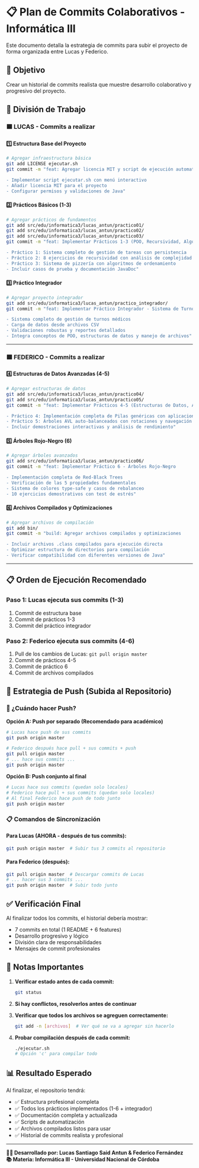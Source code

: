 # 📋 Plan de Commits Colaborativos - Informática III

Este documento detalla la estrategia de commits para subir el proyecto de forma organizada entre Lucas y Federico.

## 🎯 Objetivo
Crear un historial de commits realista que muestre desarrollo colaborativo y progresivo del proyecto.

## 👥 División de Trabajo

### 🟦 LUCAS - Commits a realizar

#### 1️⃣ **Estructura Base del Proyecto**
```bash
# Agregar infraestructura básica
git add LICENSE ejecutar.sh
git commit -m "feat: Agregar licencia MIT y script de ejecución automatizado

- Implementar script ejecutar.sh con menú interactivo
- Añadir licencia MIT para el proyecto
- Configurar permisos y validaciones de Java"
```

#### 2️⃣ **Prácticos Básicos (1-3)**
```bash
# Agregar prácticos de fundamentos
git add src/edu/informatica3/lucas_antun/practico01/
git add src/edu/informatica3/lucas_antun/practico02/
git add src/edu/informatica3/lucas_antun/practico03/
git commit -m "feat: Implementar Prácticos 1-3 (POO, Recursividad, Algoritmos)

- Práctico 1: Sistema completo de gestión de tareas con persistencia
- Práctico 2: 8 ejercicios de recursividad con análisis de complejidad  
- Práctico 3: Sistema de pizzería con algoritmos de ordenamiento
- Incluir casos de prueba y documentación JavaDoc"
```

#### 3️⃣ **Práctico Integrador**
```bash
# Agregar proyecto integrador
git add src/edu/informatica3/lucas_antun/practico_integrador/
git commit -m "feat: Implementar Práctico Integrador - Sistema de Turnos Médicos

- Sistema completo de gestión de turnos médicos
- Carga de datos desde archivos CSV
- Validaciones robustas y reportes detallados
- Integra conceptos de POO, estructuras de datos y manejo de archivos"
```

---

### 🟩 FEDERICO - Commits a realizar

#### 4️⃣ **Estructuras de Datos Avanzadas (4-5)**
```bash
# Agregar estructuras de datos
git add src/edu/informatica3/lucas_antun/practico04/
git add src/edu/informatica3/lucas_antun/practico05/
git commit -m "feat: Implementar Prácticos 4-5 (Estructuras de Datos, Árboles AVL)

- Práctico 4: Implementación completa de Pilas genéricas con aplicaciones
- Práctico 5: Árboles AVL auto-balanceados con rotaciones y navegación
- Incluir demostraciones interactivas y análisis de rendimiento"
```

#### 5️⃣ **Árboles Rojo-Negro (6)**
```bash
# Agregar árboles avanzados
git add src/edu/informatica3/lucas_antun/practico06/
git commit -m "feat: Implementar Práctico 6 - Árboles Rojo-Negro

- Implementación completa de Red-Black Trees
- Verificación de las 5 propiedades fundamentales
- Sistema de colores type-safe y casos de rebalanceo
- 10 ejercicios demostrativos con test de estrés"
```

#### 6️⃣ **Archivos Compilados y Optimizaciones**
```bash
# Agregar archivos de compilación
git add bin/
git commit -m "build: Agregar archivos compilados y optimizaciones

- Incluir archivos .class compilados para ejecución directa
- Optimizar estructura de directorios para compilación
- Verificar compatibilidad con diferentes versiones de Java"
```

---

## 📋 Orden de Ejecución Recomendado

### Paso 1: Lucas ejecuta sus commits (1-3)
1. Commit de estructura base
2. Commit de prácticos 1-3
3. Commit del práctico integrador

### Paso 2: Federico ejecuta sus commits (4-6)
1. Pull de los cambios de Lucas: `git pull origin master`
2. Commit de prácticos 4-5
3. Commit de práctico 6
4. Commit de archivos compilados

## 🔄 Estrategia de Push (Subida al Repositorio)

### 🤔 ¿Cuándo hacer Push?

**Opción A: Push por separado (Recomendado para académico)**
```bash
# Lucas hace push de sus commits
git push origin master

# Federico después hace pull + sus commits + push
git pull origin master
# ... hace sus commits ...
git push origin master
```

**Opción B: Push conjunto al final**
```bash
# Lucas hace sus commits (quedan solo locales)
# Federico hace pull + sus commits (quedan solo locales)
# Al final Federico hace push de todo junto
git push origin master
```

### 📋 Comandos de Sincronización

#### Para Lucas (AHORA - después de tus commits):
```bash
git push origin master  # Subir tus 3 commits al repositorio
```

#### Para Federico (después):
```bash
git pull origin master  # Descargar commits de Lucas
# ... hacer sus 3 commits ...
git push origin master  # Subir todo junto
```

## ✅ Verificación Final

Al finalizar todos los commits, el historial debería mostrar:
- 7 commits en total (1 README + 6 features)
- Desarrollo progresivo y lógico
- División clara de responsabilidades
- Mensajes de commit profesionales

## 🚨 Notas Importantes

1. **Verificar estado antes de cada commit:**
   ```bash
   git status
   ```

2. **Si hay conflictos, resolverlos antes de continuar**

3. **Verificar que todos los archivos se agreguen correctamente:**
   ```bash
   git add -n [archivos]  # Ver qué se va a agregar sin hacerlo
   ```

4. **Probar compilación después de cada commit:**
   ```bash
   ./ejecutar.sh
   # Opción 'c' para compilar todo
   ```

## 📊 Resultado Esperado

Al finalizar, el repositorio tendrá:
- ✅ Estructura profesional completa
- ✅ Todos los prácticos implementados (1-6 + integrador)
- ✅ Documentación completa y actualizada
- ✅ Scripts de automatización
- ✅ Archivos compilados listos para usar
- ✅ Historial de commits realista y profesional

---

**👨‍💻 Desarrollado por: Lucas Santiago Said Antun & Federico Fernández**  
**📚 Materia: Informática III - Universidad Nacional de Córdoba**
